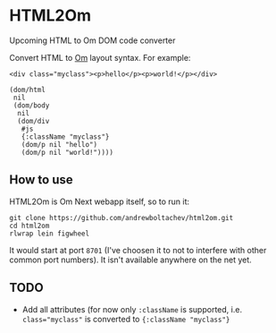 # HTML2Om
Upcoming HTML to Om DOM code converter

Convert HTML to [Om](https://github.com/omcljs/om) layout syntax. For example:

```
<div class="myclass"><p>hello</p><p>world!</p></div>
```

```
(dom/html
 nil
 (dom/body
  nil
  (dom/div
   #js
   {:className "myclass"}
   (dom/p nil "hello")
   (dom/p nil "world!"))))
 ```
 
## How to use
 
HTML2Om is Om Next webapp itself, so to run it:
 
```
git clone https://github.com/andrewboltachev/html2om.git
cd html2om
rlwrap lein figwheel
```
 
It would start at port `8701` (I've choosen it to not to interfere with other common port numbers).
It isn't available anywhere on the net yet.
 
## TODO

* Add all attributes (for now only `:className` is supported, i.e. `class="myclass"` is converted to `{:className "myclass"}`
